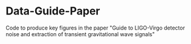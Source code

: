 # Data-Guide-Paper
Code to produce key figures in the paper "Guide to  LIGO-Virgo detector noise and extraction of transient gravitational wave signals"
